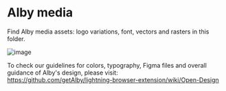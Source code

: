 # Alby media
Find Alby media assets: logo variations, font, vectors and rasters in this folder.

![image](https://github.com/getAlby/media/assets/16482809/3fa181c2-5f8e-4d3e-918c-b62ba11c8769)

To check our guidelines for colors, typography, Figma files and overall guidance of Alby's design, please visit: https://github.com/getAlby/lightning-browser-extension/wiki/Open-Design 
